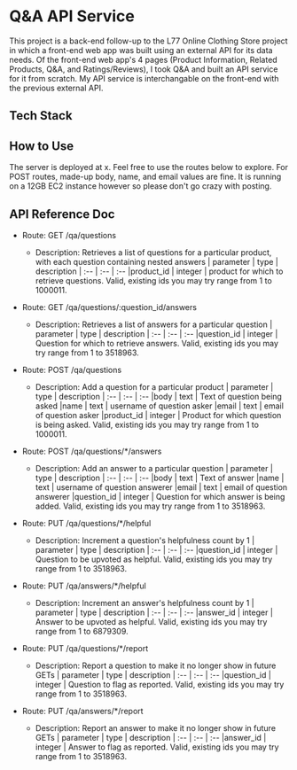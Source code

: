 # Q&A API Service
This project is a back-end follow-up to the L77 Online Clothing Store project in which a front-end web app was built using an external API for its data needs. Of the front-end web app's 4 pages (Product Information, Related Products, Q&A, and Ratings/Reviews), I took Q&A and built an API service for it from scratch. My API service is interchangable on the front-end with the previous external API.

## Tech Stack


## How to Use
The server is deployed at x. Feel free to use the routes below to explore. For POST routes, made-up body, name, and email values are fine. It is running on a 12GB EC2 instance however so please don't go crazy with posting. 

## API Reference Doc
* Route: GET /qa/questions
  * Description: Retrieves a list of questions for a particular product, with each question containing nested answers
    | parameter | type | description
    | :--       | :--  | :--
    |product_id | integer | product for which to retrieve questions. Valid, existing ids you may try range from 1 to 1000011.
   
* Route: GET /qa/questions/:question_id/answers
  * Description: Retrieves a list of answers for a particular question
    | parameter | type | description
    | :--       | :--  | :--
    |question_id | integer | Question for which to retrieve answers. Valid, existing ids you may try range from 1 to 3518963.

* Route: POST /qa/questions
  * Description: Add a question for a particular product
    | parameter | type | description
    | :--       | :--  | :--
    |body | text | Text of question being asked
    |name | text | username of question asker
    |email | text | email of question asker
    |product_id | integer | Product for which question is being asked. Valid, existing ids you may try range from 1 to 1000011.

* Route: POST /qa/questions/*/answers
  * Description: Add an answer to a particular question
    | parameter | type | description
    | :--       | :--  | :--
    |body | text | Text of answer
    |name | text | username of question answerer
    |email | text | email of question answerer
    |question_id | integer | Question for which answer is being added. Valid, existing ids you may try range from 1 to 3518963.

* Route: PUT /qa/questions/*/helpful
  * Description: Increment a question's helpfulness count by 1
    | parameter | type | description
    | :--       | :--  | :--
    |question_id | integer | Question to be upvoted as helpful. Valid, existing ids you may try range from 1 to 3518963.

* Route: PUT /qa/answers/*/helpful
  * Description: Increment an answer's helpfulness count by 1
    | parameter | type | description
    | :--       | :--  | :--
    |answer_id | integer | Answer to be upvoted as helpful. Valid, existing ids you may try range from 1 to 6879309.
  
* Route: PUT /qa/questions/*/report
  * Description: Report a question to make it no longer show in future GETs
    | parameter | type | description
    | :--       | :--  | :--
    |question_id | integer | Question to flag as reported. Valid, existing ids you may try range from 1 to 3518963.
  
* Route: PUT /qa/answers/*/report
  * Description: Report an answer to make it no longer show in future GETs
    | parameter | type | description
    | :--       | :--  | :--
    |answer_id | integer | Answer to flag as reported. Valid, existing ids you may try range from 1 to 3518963.
